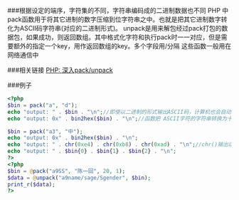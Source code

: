 ###根据设定的端序，字符集的不同，字符串编码成的二进制数据也不同
PHP 中
pack函数用于将其它进制的数字压缩到位字符串之中。也就是把其它进制数字转化为ASCII码字符串(对应的二进制形式)。
unpack是用来解包经过pack打包的数据包，如果成功，则返回数组。其中格式化字符和执行pack时一一对应，但是需要额外的指定一个key，用作返回数组的key。多个字段用/分隔
这些函数一般用在网络通信中

###相关链接
[PHP: 深入pack/unpack](https://my.oschina.net/goal/blog/195749)

###例子
```php
<?php
$bin = pack("a", "d");
echo "output: " . $bin . "\n";//即使以二进制的形式输出ASCII码，计算机也会自动转换成字符串
echo "output: 0x" . bin2hex($bin) . "\n";//函数把 ASCII字符的字符串转换为十六进制值，可以用hex2bin转换回来

$bin = pack("a3", "中");
echo "output: 0x" . bin2hex($bin) . "\n";
echo "output: " . chr(0xe4) . chr(0xb8) . chr(0xad) . "\n";//chr()输出以二进制编码的字符
echo "output: " . $bin{0} . $bin{1} . $bin{2} . "\n";
?>
<?php
$bin = @pack("a9SS", "陈一回", 20, 1);
$data = @unpack("a9name/sage/Sgender", $bin);
print_r($data);
?>
```

